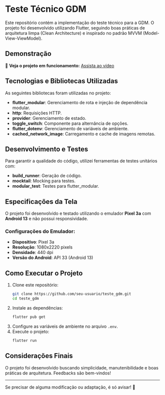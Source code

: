 # Teste Técnico GDM

Este repositório contém a implementação do teste técnico para a GDM. O projeto foi desenvolvido utilizando Flutter, seguindo boas práticas de arquitetura limpa (Clean Architecture) e inspirado no padrão MVVM (Model-View-ViewModel).

## Demonstração

🎥 **Veja o projeto em funcionamento:** [Assista ao vídeo](https://drive.google.com/drive/folders/1nv1Ng2l7s-DHafleBOcBUtoyY5IdqsFO?usp=sharing)

## Tecnologias e Bibliotecas Utilizadas

As seguintes bibliotecas foram utilizadas no projeto:

- **flutter_modular**: Gerenciamento de rota e injeção de dependência modular.
- **http**: Requisições HTTP.
- **provider**: Gerenciamento de estado.
- **toggle_switch**: Componente para alternância de opções.
- **flutter_dotenv**: Gerenciamento de variáveis de ambiente.
- **cached_network_image**: Carregamento e cache de imagens remotas.

## Desenvolvimento e Testes

Para garantir a qualidade do código, utilizei ferramentas de testes unitários com:

- **build_runner**: Geração de código.
- **mocktail**: Mocking para testes.
- **modular_test**: Testes para flutter_modular.

## Especificações da Tela

O projeto foi desenvolvido e testado utilizando o emulador **Pixel 3a** com **Android 13** e não possui responsividade.  

### Configurações do Emulador:
- **Dispositivo**: Pixel 3a  
- **Resolução**: 1080x2220 pixels  
- **Densidade**: 440 dpi  
- **Versão do Android**: API 33 (Android 13)  

## Como Executar o Projeto

1. Clone este repositório:
   ```sh
   git clone https://github.com/seu-usuario/teste_gdm.git
   cd teste_gdm
   ```
2. Instale as dependências:
   ```sh
   flutter pub get
   ```
3. Configure as variáveis de ambiente no arquivo `.env`.
4. Execute o projeto:
   ```sh
   flutter run
   ```

## Considerações Finais

O projeto foi desenvolvido buscando simplicidade, manutenibilidade e boas práticas de arquitetura. Feedbacks são bem-vindos!

---

Se precisar de alguma modificação ou adaptação, é só avisar! 🚀
